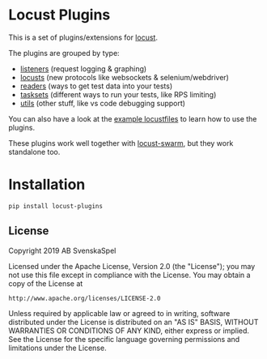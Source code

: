 # Locust Plugins

This is a set of plugins/extensions for [locust](https://github.com/locustio/locust).

The plugins are grouped by type:
* [listeners](locust_plugins/listeners.py) (request logging & graphing)
* [locusts](locust_plugins/locusts.py) (new protocols like websockets & selenium/webdriver)
* [readers](locust_plugins/readers.py) (ways to get test data into your tests)
* [tasksets](locust_plugins/tasksets.py) (different ways to run your tests, like RPS limiting)
* [utils](locust_plugins/utils.py) (other stuff, like vs code debugging support)

You can also have a look at the [example locustfiles](examples/) to learn how to use the plugins.

These plugins work well together with [locust-swarm](https://github.com/SvenskaSpel/locust-swarm), but they work standalone too.

# Installation

```pip install locust-plugins```

## License

Copyright 2019 AB SvenskaSpel

Licensed under the Apache License, Version 2.0 (the "License");
you may not use this file except in compliance with the License.
You may obtain a copy of the License at

    http://www.apache.org/licenses/LICENSE-2.0

Unless required by applicable law or agreed to in writing, software
distributed under the License is distributed on an "AS IS" BASIS,
WITHOUT WARRANTIES OR CONDITIONS OF ANY KIND, either express or implied.
See the License for the specific language governing permissions and
limitations under the License.